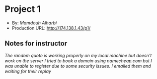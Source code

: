 # Project 1
+ By: *Mamdouh Alharbi*
+ Production URL: <http://174.138.1.43/p1/>

## Notes for instructor
*The random quote is working properly on my local machine but doesn't work on the server*
*I tried to book a domain using namecheap.com but I was unable to register due to some security issues. I emailed them and waiting for their replay*
